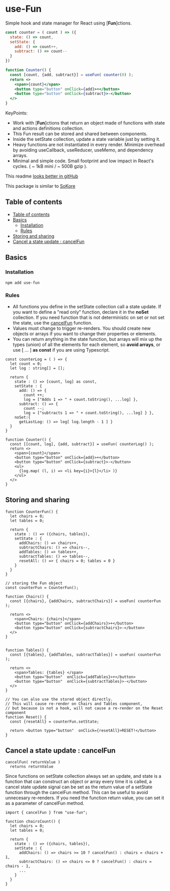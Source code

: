 # use-Fun

Simple hook and state manager for React using [**Fun**]ctions.


```jsx
const counter = ( count ) => ({ 
  state: () => count,
  setState: {
    add: () => count++,
    subtract: () => count--
  }
})

function Counter() {
  const [count, {add, subtract}] = useFun( counter(0) );
  return <>
    <span>{count}</span>
    <button type="button" onClick={add}>+</button>
    <button type="button" onClick={subtract}>-</button>
  </>
}
```

KeyPoints: 
* Work with [**Fun**]ctions that return an object made of functions with state and actions definitions collection.
* This Fun result can be stored and shared between components.
* Inside the setState collection, update a state variable just by setting it.  
* Heavy functions are not instantiated in every render. Minimize overhead by avoiding useCallback, useReducer, useMemo, and dependency arrays.
* Minimal and simple code. Small footprint and low impact in React's cycles. ( ~ 1kB mini / ~ 500B gzip ).

This readme [looks better in gitHub](https://github.com/ksoze84/usefun?tab=readme-ov-file#sokore)

This package is similar to [SoKore](https://github.com/ksoze84/sokore?tab=readme-ov-file#sokore)

## Table of contents


- [Table of contents](#table-of-contents)
- [Basics](#basics)
  - [Installation](#installation)
  - [Rules](#rules)
- [Storing and sharing](#storing-and-sharing)
- [Cancel a state update : cancelFun](#cancel-a-state-update--cancelfun)


## Basics

### Installation

```
npm add use-fun
```

### Rules

* All functions you define in the setState collection call a state update. If you want to define a "read only" function, declare it in the **noSet** collection. If you need function that is not deterministic on set or not set the state, use the [cancelFun](#cancel-a-state-update--cancelfun) function. 
* Values must change to trigger re-renders. You should create new objects or arrays if you want to change their properties or elements.
* You can return anything in the state function, but arrays will mix up the types (union) of all the elements for each element, so **avoid arrays**, or use [ ... ] **as const** if you are using Typescript.  


```tsx
const counterLog = ( ) => { 
  let count = 0;
  let log : string[] = [];

  return {
    state : () => [count, log] as const,
    setState : {
      add: () => {
        count ++;
        log = ["Adds 1 => " + count.toString(), ...log] },
      subtract: () => {
        count --;
        log = ["subtracts 1 => " + count.toString(), ...log] } },
    noSet:{
      getLastLog: () => log[ log.length - 1 ] }
  }
}

function Counter() {
  const [[count, log], {add, subtract}] = useFun( counterLog() );
  return <>
    <span>{count}</span>
    <button type="button" onClick={add}>+</button>
    <button type="button" onClick={subtract}>-</button>
    <ul>
      {log.map( (l, i) => <li key={i}>{l}</li> )}
    </ul>
  </>
}
```

## Storing and sharing
```tsx
function CounterFun() {
  let chairs = 0;
  let tables = 0;

  return {
    state : () => ({chairs, tables}),
    setState : {
      addChairs: () => chairs++,
      subtractChairs: () => chairs--,
      addTables: () => tables++,
      subtractTables: () => tables--,
      resetAll: () => { chairs = 0; tables = 0 }
    }
  }
}

// storing the Fun object
const counterFun = CounterFun();

function Chairs() {
  const [{chairs}, {addChairs, subtractChairs}] = useFun( counterFun );

  return <>
    <span>Chairs: {chairs}</span>
    <button type="button" onClick={addChairs}>+</button>
    <button type="button" onClick={subtractChairs}>-</button>
  </> 
}


function Tables() {
  const [{tables}, {addTables, subtractTables}] = useFun( counterFun );

  return <>
    <span>Tables: {tables} </span>
    <button type="button"  onClick={addTables}>+</button>
    <button type="button"  onClick={subtractTables}>-</button>
  </>
}

// You can also use the stored object directly. 
// This will cause re-render on Chairs and Tables component,
// but because is not a hook, will not cause a re-render on the Reset component
function Reset() {
  const {resetAll} = counterFun.setState;

  return <button type="button"  onClick={resetAll}>RESET!</button>
}
```




## Cancel a state update : cancelFun
```tsx
cancelFun( returnValue )
  returns returnValue
```

Since functions on setState collection always set an update, and state is a function that can construct an object or array every time it is called, a cancel state update signal can be set as the return value of a setState function through the cancelFun method. This can be useful to avoid unnecesary re-renders. If you need the function return value, you can set it as a parameter of cancelFun method.

```tsx
import { cancelFun } from "use-fun";

function chairsCount() {
  let chairs = 0;
  let tables = 0;

  return {
    state : () => ({chairs, tables}),
    setState : {
      addChairs: () => chairs >= 10 ? cancelFun() : chairs = chairs + 1,
      subtractChairs: () => chairs <= 0 ? cancelFun() : chairs = chairs - 1,
      ...
    }
  }
}
```